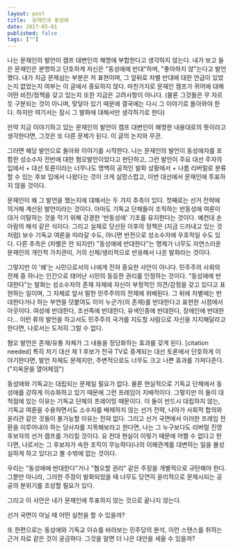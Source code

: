 ```yaml
---
layout: post
title:  문재인과 동성애
date: 2017-05-01 
published: false
tags: [""]
---
```


나는 문재인의 발언이 캠프 대변인의 해명에 부합한다고 생각하지 않는다. 내가 보고 들은 문재인은 분명하고 단호하게 자신은 "동성애에 반대"하며, "좋아하지 않"는다고 발언했다. 내가 지금 문제삼는 부분은 저 표현이며, 그 앞뒤로 차별 반대에 대한 언급이 있었는지 없었는지 여부는 이 글에서 중요하지 않다. 마찬가지로 문재인 캠프가 퀴어에 대해 어떤 비전/정책을 갖고 있는지 또한 지금은 고려사항이 아니다. (물론 그것들은 무 자르듯 구분되는 것이 아니며, 맞닿아 있기 때문에 결국에는 다시 그 이야기로 돌아와야 한다. 하지만 여기서는 잠시 그 발화에 대해서만 생각하기로 한다)

만약 지금 이야기하고 있는 문재인의 발언이 캠프 대변인이 해명한 내용대로의 뜻이라고 생각한다면, 그것은 또 다른 문제가 된다. 이 글의 논지와 무관.

그러면 해당 발언으로 돌아와 이야기를 시작한다. 나는 문재인의 발언이 동성애자를 포함한 성소수자 전반에 대한 혐오발언이었다고 판단하고, 그런 발언이 주요 대선 주자의 입에서 + 대선 토론이라는 너무나도 명백히 공적인 발화 상황에서 + 나름 리버럴로 분류할 수 있는 후보 입에서 나왔다는 것이 크게 실망스럽고, 이번 대선에서 문재인에 투표하지 않을 것이다.

문재인이 왜 그 발언을 했는지에 대해서는 두 가지 추측이 있다. 첫째로는 선거 전략에 의거해 계산된 발언이라는 것이다. 아마도 기독교 단체들이 조직하는 반동성애 여론이 대거 이탈하는 것을 막기 위해 강경한 '반동성애' 기조를 유지한다는 것이다. 예컨대 손아람의 해석 같은 식이다. 그리고 실제로 당선된 이후의 정책은 (지금 드러내고 있는 것처럼) 보수 기독교 여론을 따라갈 수도, 아니면 반전으로 성소수자에 우호적일 수도 있다. 다른 추측은 (차별은 안 되지만) "동성애에 반대한다"는 명제가 너무도 자연스러운 문재인의 개인적 가치관이, 거의 신체/생리적으로 반응해서 나온 발화라는 것이다. 

그렇지만 이 '왜'는 시민으로서의 나에게 전혀 중요한 사안이 아니다. 민주주의 사회의 전제 중 하나는 인간으로 태어난 시민의 동등한 권리를 인정하는 것이다. "동성애에 반대한다"는 발화는 성소수자의 존재 자체에 자신이 부정적인 의견/감정을 갖고 있다고 표현하는 일이며, 그 자체로 앞서 말한 민주주의의 전제에 위배된다. 그 뒤에 차별에는 반대한다거나 하는 부연을 덧붙여도 이미 누군가(의 존재)를 반대한다고 표현한 시점에서 아웃이다. 여성에 반대한다, 조선족에 반대한다, 유색인종에 반대한다, 장애인에 반대한다... 이런 류의 발언을 하고서도 민주주의 국가를 지도할 사람으로 자신을 지지해달라고 한다면, 나로서는 도저히 그럴 수 없다.

혐오 발언은 존재/유통 자체가 그 내용을 정당화하는 효과를 갖게 된다. [citation needed] 특히 차기 대선 제 1 후보가 전국 TV로 중계되는 대선 토론에서 단호하게 이야기한다면, 발언 자체도 문제지만, 주변적으로도 너무도 크고 나쁜 효과를 가져다준다. ("지옥문을 열어제낌") 

동성애와 기독교는 대립되는 문제일 필요가 없다. 물론 현실적으로 기독교 단체에서 동성애를 강하게 이슈화하고 있기 때문에 그런 프레임이 지배적이다. 그렇지만 이 둘이 대척점에 있는 이유는 기독교 단체의 프레이밍 때문이다. 이 둘이 반드시 대립하지 않는, 기독교 여론을 수용하면서도 소수자를 배제하지 않는 선거 전략, 나아가 사회적 합의와 윤리관 같은 것들이 불가능할 이유는 전혀 없다. 그리고 선거 국면에서 이러한 프레임 전환을 이루어내야 하는 당사자를 지목해보라고 한다면, 나는 그 누구보다도 리버럴 진영 후보자의 선거 캠프를 가리킬 것이다. 요 컨대 현실이 이렇기 때문에 어쩔 수 없다고 한다면, 나로서는 그 후보자가 속한 조직이 무능하다(나의 이해관계를 대변하는 일을 불성실하게 하고 있다)고 볼 수밖에 없는 것이다. 

우리는 "동성애에 반대한다"거나 "혐오할 권리" 같은 주장을 개별적으로 규탄해야 한다. 그뿐만 아니라, 그러한 주장이 발화되었을 때 너무도 당연히 윤리적으로 문제시되는 공공의 분위기를 조성할 필요가 있다.

그리고 이 사안은 내가 문재인에 투표하지 않는 것으로 끝나지 않는다.

선거 국면이 아닐 때 어떤 실천을 할 수 있을까?
	
또 한편으로는 동성애와 기독교 이슈를 바라보는 민주당의 분석, 이런 스탠스를 취하는 근거 자료 같은 것이 궁금하다. 그것을 알면 더 나은 대안을 세울 수 있을까?